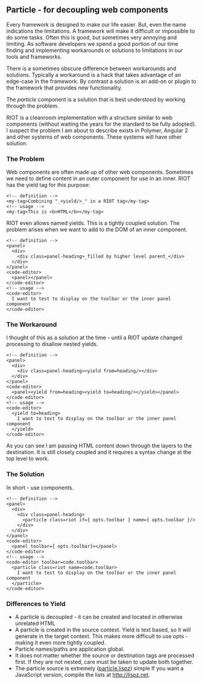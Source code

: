 ## Particle - for decoupling web components

Every framework is designed to make our life easier. But, even the name indications the limitations. A framework will make it difficult or impossible to do some tasks. Often this is good, but sometimes very annoying and limiting. As software developers we spend a good portion of our time finding and implementing workarounds or solutions to limitations in our tools and frameworks.

There is a sometimes obscure difference between workarounds and solutions. Typically a workaround is a hack that takes advantage of an edge-case in the framework. By contrast a solution is an add-on or plugin to the framework that provides new functionality.

The _particle_ component is a solution that is best understood by working through the problem.

RIOT is a cleanroom implementation with a structure similar to web components (without waiting the years for the standard to be fully adopted). I suspect the problem I am about to describe exists in Polymer, Angular 2 and other systems of web components. These systems will have other solution.

### The Problem

Web components are often made up of other web components. Sometimes we need to define content in an outer component for use in an inner. RIOT has the yield tag for this purpose:

    <!-- definition -->
    <my-tag>Combining "_<yield/>_" in a RIOT tag</my-tag>
    <!-- usage -->
    <my-tag>This is <b>HTML</b></my-tag>

RIOT even allows named yields. This is a tightly coupled solution. The problem arises when we want to add to the DOM of an inner component.

    <!-- definition -->
    <panel>
      <div>
        <div class=panel-heading>_filled by higher level parent_</div>
      </div>
    </panel>
    <code-editor>
      <panel></panel>
    </code-editor>
    <!-- usage -->
    <code-editor>
      I want to test to display on the toolbar or the inner panel component
    </code-editor>

### The Workaround

I thought of this as a solution at the time - until a RIOT update changed processing to disallow nested yields.

    <!-- definition -->
    <panel>
      <div>
        <div class=panel-heading><yield from=heading/></div>
      </div>
    </panel>
    <code-editor>
      <panel><yield from=heading><yield to=heading/></yield></panel>
    </code-editor>
    <!-- usage -->
    <code-editor>
      <yield to=heading>
        I want to test to display on the toolbar or the inner panel component
      </yield>
    </code-editor>

As you can see I am passing HTML content down through the layers to the destination. It is still closely coupled and it requires a syntax change at the top level to work.

### The Solution

In short - use components.

    <!-- definition -->
    <panel>
      <div>
        <div class=panel-heading>
          <particle class=riot if={ opts.toolbar } name={ opts.toolbar }/>
        </div>
      </div>
    </panel>
    <code-editor>
      <panel toolbar={ opts.toolbar}></panel>
    </code-editor>
    <!-- usage -->
    <code-editor toolbar=code.toolbar>
      <particle class=riot name=code.toolbar>
        I want to test to display on the toolbar or the inner panel component
      </particle>
    </code-editor>

### Differences to Yield

* A particle is decoupled - it can be created and located in otherwise unrelated HTML
* A particle is created in the source context. Yield is text based, so it will generate in the target context. This makes <yield> more difficult to use opts - making it even more tightly coupled.
* Particle names/paths are application global.
* It does not matter whether the source or destination tags are processed first. If they are not nested, care must be taken to update both together.
* The particle source is extremely ([particle.lispz](https://github.com/paulmarrington/lispz/blob/master/particle.lispz)) simple If you want a JavaScript version, compile the lists at http://lispz.net.

